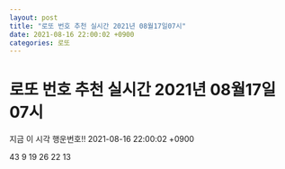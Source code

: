 ```yaml
---
layout: post
title: "로또 번호 추천 실시간 2021년 08월17일07시"
date: 2021-08-16 22:00:02 +0900
categories: 로또
---
```


# 로또 번호 추천 실시간 2021년 08월17일07시

지금 이 시각 행운번호!! 2021-08-16 22:00:02 +0900

 43  9  19  26  22  13 

